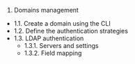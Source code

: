 1. Domains management
 - 1.1. Create a domain using the CLI
 - 1.2. Define the authentication strategies
 - 1.3. LDAP authentication
    - 1.3.1. Servers and settings
    - 1.3.2. Field mapping
